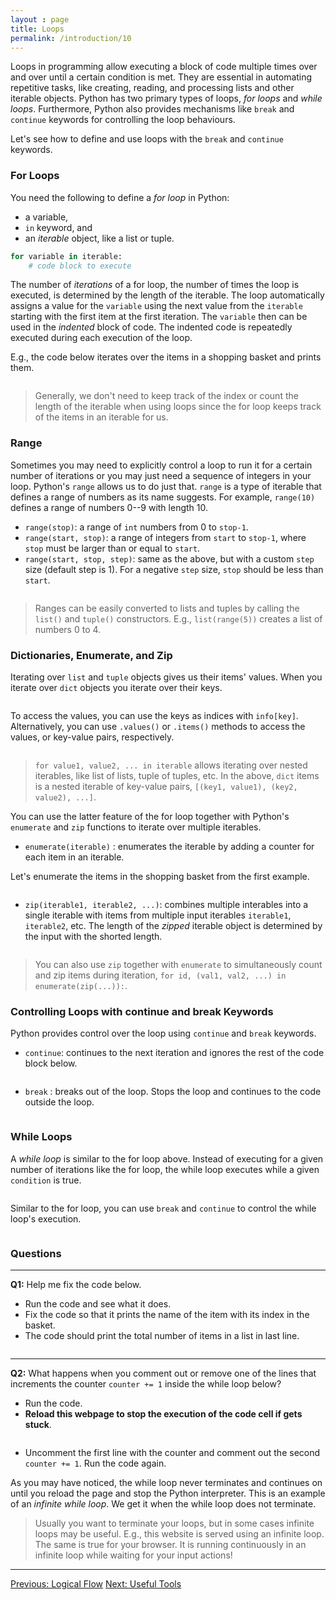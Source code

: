 ```yaml
---
layout : page
title: Loops
permalink: /introduction/10
---
```


Loops in programming allow executing a block of code multiple times over and over
until a certain condition is met. They are essential in automating repetitive tasks,
like creating, reading, and processing lists and other iterable objects. Python
has two primary types of loops, *for loops* and *while loops*. Furthermore,
Python also provides mechanisms like `break` and `continue` keywords for controlling
the loop behaviours.

Let's see how to define and use loops with the `break` and `continue` keywords.

### For Loops

You need the following to define a *for loop* in Python:

- a variable,
- `in` keyword, and
- an *iterable* object, like a list or tuple.

```python
for variable in iterable:
    # code block to execute
```

The number of *iterations* of a for loop, the number of times the loop is executed,
is determined by the length of the iterable. The loop automatically assigns a
value for the `variable` using the next value from the `iterable` starting with
the first item at the first iteration. The `variable` then can be used in the
*indented* block of code. The indented code is repeatedly executed during
each execution of the loop.

E.g., the code below iterates over the items in a shopping basket and prints them.

<div class="language-python highlighter-rouge">
<pre class="highlight"><script type="py-editor" worker>
basket = ['apple', 'bread', 'cheese', 'durian', 'eggs']

for k in basket:
    print(k)
</script></pre></div>

> Generally, we don't need to keep track of the index or count the length of the
iterable when using loops since the for loop keeps track of the items in an iterable
for us.

### Range

Sometimes you may need to explicitly control a loop to run it for a certain
number of iterations or you may just need a sequence of integers in your loop.
Python's `range` allows us to do just that. `range` is a
type of iterable that defines a range of numbers as its name suggests. For example,
`range(10)` defines a range of numbers 0--9 with length 10.

- `range(stop)`: a range of `int` numbers from 0 to `stop-1`.
- `range(start, stop)`: a range of integers from `start` to `stop-1`, where `stop`
must be larger than or equal to `start`.
- `range(start, stop, step)`: same as the above, but with a custom `step` size
(default step is 1). For a negative `step` size, `stop` should be less than `start`.

<div class="language-python highlighter-rouge">
<pre class="highlight"><script type="py-editor" worker>
for i in range(5):
    print(i)
</script></pre></div>

> Ranges can be easily converted to lists and tuples by calling the `list()` and
`tuple()` constructors. E.g., `list(range(5))` creates a list of numbers
0 to 4.

### Dictionaries, Enumerate, and Zip

Iterating over `list` and `tuple` objects gives us their items' values. When you
iterate over `dict` objects you iterate over their keys.

<div class="language-python highlighter-rouge">
<pre class="highlight"><script type="py-editor" worker>
info = {'name': 'Hatta', 'occupation': 'Hatter', 'nationality': 'Wonderland'}

for key in info:
    print(key)
</script></pre></div>

To access the values, you can use the keys as indices with `info[key]`. Alternatively,
you can use `.values()` or `.items()` methods to access the values, or key-value
pairs, respectively.

<div class="language-python highlighter-rouge">
<pre class="highlight"><script type="py-editor" worker>
info = {'name': 'Hatta', 'occupation': 'Hatter', 'nationality': 'Wonderland'}

for key, val in info.items():
    print(key, ':', val)
</script></pre></div>

> `for value1, value2, ... in iterable` allows iterating over nested iterables,
like list of lists, tuple of tuples, etc. In the above, `dict` items is a nested
iterable of key-value pairs, `[(key1, value1), (key2, value2), ...]`.

You can use the latter feature of the for loop together with Python's
`enumerate` and `zip` functions to iterate over multiple iterables.

- `enumerate(iterable)` : enumerates the iterable by adding a counter for each
item in an iterable.

Let's enumerate the items in the shopping basket from the first example.

<div class="language-python highlighter-rouge">
<pre class="highlight"><script type="py-editor" worker>
basket = ['apple', 'bread', 'cheese', 'durian', 'eggs']

for id, val in enumerate(basket):
    print(f"{id} {val}")
</script></pre></div>

- `zip(iterable1, iterable2, ...)`: combines multiple interables into a
single iterable with items from multiple input iterables `iterable1`, `iterable2`,
etc. The length of the *zipped* iterable object is determined by the input with
the shorted length.

<div class="language-python highlighter-rouge">
<pre class="highlight"><script type="py-editor" worker>
basket = ['apple', 'bread', 'cheese', 'durian', 'eggs']
letters = 'ABCDEFGHIJKLMNOPQRSTUVWXYZ'

for char, val in zip(letters, basket):
    print(f"{char}) {val}")
</script></pre></div>

> You can also use `zip` together with `enumerate` to simultaneously count and
zip items during iteration, `for id, (val1, val2, ...) in enumerate(zip(...)):`.

### Controlling Loops with continue and break Keywords

Python provides control over the loop using `continue` and `break` keywords.

- `continue`: continues to the next iteration and ignores the rest of the code
block below.

<div class="language-python highlighter-rouge">
<pre class="highlight"><script type="py-editor" worker>
basket = ['apple', 'bread', 'cheese', 'durian', 'eggs']

for id, val in enumerate(basket):
    if id%2 == 0:
        print(id)
        continue
    print(id, val)
</script></pre></div>

- `break` : breaks out of the loop. Stops the loop and continues to the code
outside the loop.

<div class="language-python highlighter-rouge">
<pre class="highlight"><script type="py-editor" worker>
basket = ['apple', 'bread', 'cheese', 'durian', 'eggs']

for id, val in enumerate(basket):
    if id == 2:
        break
    print(id, val)
</script></pre></div>

### While Loops

A *while loop* is similar to the for loop above. Instead of executing for
a given number of iterations like the for loop, the while loop executes
while a given `condition` is true.

<div class="language-python highlighter-rouge">
<pre class="highlight"><script type="py-editor" worker>
basket = ['apple', 'bread', 'cheese', 'durian', 'eggs']
counter = 0

while counter < len(basket):
    print(basket[counter])
    counter += 1
</script></pre></div>

Similar to the for loop, you can use `break` and `continue` to control the
while loop's execution.

<div class="language-python highlighter-rouge">
<pre class="highlight"><script type="py-editor" worker>
counter = 0

while counter < 10:
    if counter%2 != 0:
        counter += 1
        continue
    print(counter)
    counter += 1
</script></pre></div>

### Questions

---
**Q1:** Help me fix the code below.

- Run the code and see what it does.
- Fix the code so that it prints the name of the item with its index in the basket.
- The code should print the total number of items in a list in last line.

<div class="language-python highlighter-rouge">
<pre class="highlight"><script type="py-editor" worker>
basket = ['apple', 'bread', 'cheese', 'durian', 'eggs']
count = 0

for k in basket:
    print(count, ':', k)
count += 1

print(f'\n{count} items')
</script></pre></div>

---
**Q2:** What happens when you comment out or remove one of the lines that
increments the counter `counter += 1` inside the while loop below?

- Run the code.
- **Reload this webpage to stop the execution of the code cell if gets stuck**.

<div class="language-python highlighter-rouge">
<pre class="highlight"><script type="py-editor" worker>
counter = 0

while counter < 10:
    if counter%2 != 0:
        # counter += 1
        print(counter)
        continue
    print(counter)
    counter += 1
</script></pre></div>

- Uncomment the first line with the counter and comment out the second
`counter += 1`. Run the code again.

As you may have noticed, the while loop never terminates and continues on
until you reload the page and stop the Python interpreter. This is an example of
an *infinite while loop*. We get it when the while loop does not terminate.

> Usually you want to terminate your loops, but in some cases infinite loops may
be useful. E.g., this website is served using an infinite loop. The same is true
for your browser. It is running continuously in an infinite loop while waiting
for your input actions!

---

<div class="prevnextlinks">
    <a id="previous" href="09">Previous: Logical Flow</a>
    <a id="next" href="11">Next: Useful Tools</a>
</div>
<script src="{{ '/assets/js/navigation.js' | relative_url }}" defer></script>
